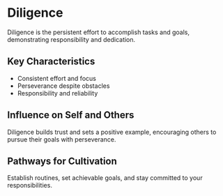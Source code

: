 # Diligence

Diligence is the persistent effort to accomplish tasks and goals, demonstrating responsibility and dedication.

## Key Characteristics

- Consistent effort and focus
- Perseverance despite obstacles
- Responsibility and reliability

## Influence on Self and Others

Diligence builds trust and sets a positive example, encouraging others to pursue their goals with perseverance.

## Pathways for Cultivation

Establish routines, set achievable goals, and stay committed to your responsibilities.
